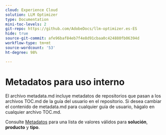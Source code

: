 ```yaml
---
cloud: Experience Cloud
solution: LLM Optimizer
type: Documentation
mini-toc-levels: 2
git-repo: https://github.com/AdobeDocs/llm-optimizer.es-ES
hide: true
source-git-commit: afe96baf84eb7f4e8d91cbaa0c424880fb06394d
workflow-type: tm+mt
source-wordcount: '53'
ht-degree: 98%

---
```



# Metadatos para uso interno

El archivo metadata.md incluye metadatos de repositorios que pasan a los archivos TOC.md de la guía del usuario en el repositorio. Si desea cambiar el contenido de metadata.md para cualquier guía de usuario, hágalo en cualquier archivo TOC.md.

Consulte [Metadatos](https://experienceleague.adobe.com/docs/authoring-guide-exl/using/editing/user-guide-setup/metadata.html?lang=es) para una lista de valores válidos para **solución**, **producto** y **tipo**.
